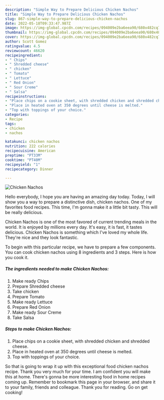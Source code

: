 ```yaml
---
description: "Simple Way to Prepare Delicious Chicken Nachos"
title: "Simple Way to Prepare Delicious Chicken Nachos"
slug: 867-simple-way-to-prepare-delicious-chicken-nachos
date: 2022-05-18T09:33:47.987Z
image: https://img-global.cpcdn.com/recipes/094009e2ba6eea90/680x482cq70/chicken-nachos-recipe-main-photo.jpg
thumbnail: https://img-global.cpcdn.com/recipes/094009e2ba6eea90/680x482cq70/chicken-nachos-recipe-main-photo.jpg
cover: https://img-global.cpcdn.com/recipes/094009e2ba6eea90/680x482cq70/chicken-nachos-recipe-main-photo.jpg
author: Scott Gomez
ratingvalue: 4.5
reviewcount: 46620
recipeingredient:
- " Chips"
- " Shredded cheese"
- " chicken"
- " Tomato"
- " Lettuce"
- " Red Onion"
- " Sour Creme"
- " Salsa"
recipeinstructions:
- "Place chips on a cookie sheet, with shredded chicken and shredded cheese."
- "Place in heated oven at 350 degrees until cheese is melted."
- "Top with toppings of your choice."
categories:
- Recipe
tags:
- chicken
- nachos

katakunci: chicken nachos 
nutrition: 222 calories
recipecuisine: American
preptime: "PT33M"
cooktime: "PT40M"
recipeyield: "1"
recipecategory: Dinner

---
```



![Chicken Nachos](https://img-global.cpcdn.com/recipes/094009e2ba6eea90/680x482cq70/chicken-nachos-recipe-main-photo.jpg)

Hello everybody, I hope you are having an amazing day today. Today, I will show you a way to prepare a distinctive dish, chicken nachos. One of my favorites food recipes. This time, I'm gonna make it a little bit tasty. This will be really delicious.

Chicken Nachos is one of the most favored of current trending meals in the world. It is enjoyed by millions every day. It's easy, it is fast, it tastes delicious. Chicken Nachos is something which I've loved my whole life. They're nice and they look fantastic.




To begin with this particular recipe, we have to prepare a few components. You can cook chicken nachos using 8 ingredients and 3 steps. Here is how you cook it.

<!--inarticleads1-->

##### The ingredients needed to make Chicken Nachos:

1. Make ready  Chips
1. Prepare  Shredded cheese
1. Take  chicken
1. Prepare  Tomato
1. Make ready  Lettuce
1. Prepare  Red Onion
1. Make ready  Sour Creme
1. Take  Salsa




<!--inarticleads2-->

##### Steps to make Chicken Nachos:

1. Place chips on a cookie sheet, with shredded chicken and shredded cheese.
1. Place in heated oven at 350 degrees until cheese is melted.
1. Top with toppings of your choice.




So that is going to wrap it up with this exceptional food chicken nachos recipe. Thank you very much for your time. I am confident you will make this at home. There's gonna be more interesting food in home recipes coming up. Remember to bookmark this page in your browser, and share it to your family, friends and colleague. Thank you for reading. Go on get cooking!
